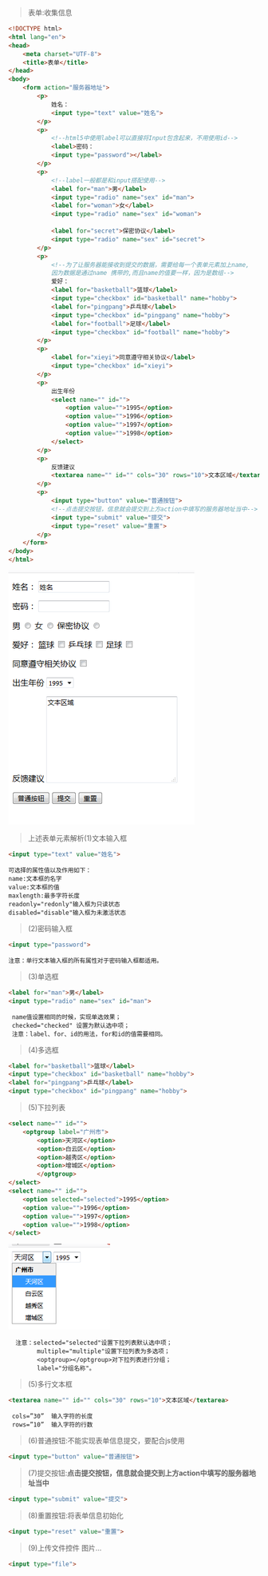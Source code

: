 >表单:收集信息
```html
<!DOCTYPE html>
<html lang="en">
<head>
    <meta charset="UTF-8">
    <title>表单</title>
</head>
<body>
    <form action="服务器地址">
        <p>
            姓名：
            <input type="text" value="姓名">
        </p>
        <p>
            <!--html5中使用label可以直接将Input包含起来，不用使用id-->
            <label>密码：
            <input type="password"></label>
        </p>
        <p>
            <!--label一般都是和input搭配使用-->
            <label for="man">男</label>
            <input type="radio" name="sex" id="man">
            <label for="woman">女</label>
            <input type="radio" name="sex" id="woman">

            <label for="secret">保密协议</label>
            <input type="radio" name="sex" id="secret">
        </p>
        <p>
            <!--为了让服务器能接收到提交的数据，需要给每一个表单元素加上name,
            因为数据是通过name 携带的,而且name的值要一样，因为是数组-->
            爱好：
            <label for="basketball">篮球</label>
            <input type="checkbox" id="basketball" name="hobby">
            <label for="pingpang">乒乓球</label>
            <input type="checkbox" id="pingpang" name="hobby">
            <label for="football">足球</label>
            <input type="checkbox" id="football" name="hobby">
        </p>
        <p>
            <label for="xieyi">同意遵守相关协议</label>
            <input type="checkbox" id="xieyi">
        </p>
        <p>
            出生年份
            <select name="" id="">
                <option value="">1995</option>
                <option value="">1996</option>
                <option value="">1997</option>
                <option value="">1998</option>
            </select>
        </p>
        <p>
            反馈建议
            <textarea name="" id="" cols="30" rows="10">文本区域</textarea>
        </p>
        <p>
            <input type="button" value="普通按钮">
            <!--点击提交按钮，信息就会提交到上方action中填写的服务器地址当中-->
            <input type="submit" value="提交">
            <input type="reset" value="重置">
        </p>
    </form>
</body>
</html>
```
![表单](img/form.png)

>上述表单元素解析(1)文本输入框
```html
<input type="text" value="姓名">
```
    可选择的属性值以及作用如下：
    name:文本框的名字
    value:文本框的值
    maxlength:最多字符长度
    readonly="redonly"输入框为只读状态
    disabled="disable"输入框为未激活状态
    
>(2)密码输入框
```html
<input type="password">
```
    注意：单行文本输入框的所有属性对于密码输入框都适用。
    
>(3)单选框
```html
<label for="man">男</label>
<input type="radio" name="sex" id="man">
```
     name值设置相同的时候，实现单选效果；
     checked="checked" 设置为默认选中项；
     注意：label、for、id的用法，for和id的值需要相同。
     
 >(4)多选框
 ```html
<label for="basketball">篮球</label>
<input type="checkbox" id="basketball" name="hobby">
<label for="pingpang">乒乓球</label>
<input type="checkbox" id="pingpang" name="hobby">
```
>(5)下拉列表
```html
<select name="" id="">
    <optgroup label="广州市">
        <option>天河区</option>
        <option>白云区</option>
        <option>越秀区</option>
        <option>增城区</option>
        </optgroup>
</select>
<select name="" id="">
    <option selected="selected">1995</option>
    <option value="">1996</option>
    <option value="">1997</option>
    <option value="">1998</option>
</select>
```

![下拉列表](img/select.png)

      注意：selected="selected"设置下拉列表默认选中项；
            multiple="multiple"设置下拉列表为多选项；
            <optgroup></optgroup>对下拉列表进行分组；
            label="分组名称"。
            
>(5)多行文本框
```html
<textarea name="" id="" cols="30" rows="10">文本区域</textarea>
```
     cols=”30”  输入字符的长度
     rows=”10”  输入字符的行数
     
>(6)普通按钮:不能实现表单信息提交，要配合js使用
```html
<input type="button" value="普通按钮">
```
>(7)提交按钮:**点击提交按钮，信息就会提交到上方action中填写的服务器地址当中**
```html
<input type="submit" value="提交">
```
>(8)重置按钮:将表单信息初始化
```html
<input type="reset" value="重置">
```
>(9)上传文件控件 图片...
```html
<input type="file">
```

